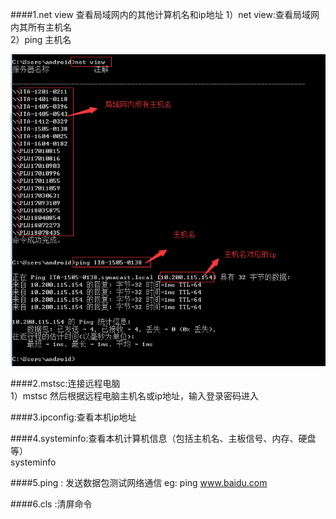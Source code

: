 ####1.net view 查看局域网内的其他计算机名和ip地址
	1）net view:查看局域网内其所有主机名   
	2）ping 主机名   

![](/images/net_view.png)    

####2.mstsc:连接远程电脑    
	1）mstsc 然后根据远程电脑主机名或ip地址，输入登录密码进入

####3.ipconfig:查看本机ip地址 

####4.systeminfo:查看本机计算机信息（包括主机名、主板信号、内存、硬盘等）  
	systeminfo  

####5.ping : 发送数据包测试网络通信 
	eg:  ping www.baidu.com

####6.cls :清屏命令